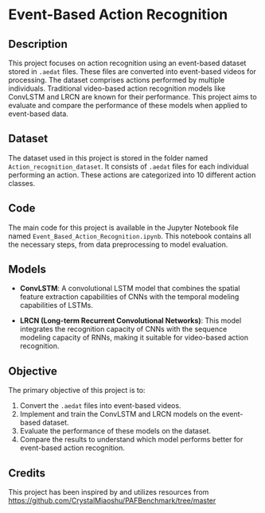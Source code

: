 # Event-Based Action Recognition

## Description
This project focuses on action recognition using an event-based dataset stored in `.aedat` files. These files are converted into event-based videos for processing. The dataset comprises actions performed by multiple individuals. Traditional video-based action recognition models like ConvLSTM and LRCN are known for their performance. This project aims to evaluate and compare the performance of these models when applied to event-based data.

## Dataset
The dataset used in this project is stored in the folder named `Action_recognition_dataset`. It consists of `.aedat` files for each individual performing an action. These actions are categorized into 10 different action classes. 

## Code
The main code for this project is available in the Jupyter Notebook file named `Event_Based_Action_Recognition.ipynb`. This notebook contains all the necessary steps, from data preprocessing to model evaluation.

## Models
- **ConvLSTM**: A convolutional LSTM model that combines the spatial feature extraction capabilities of CNNs with the temporal modeling capabilities of LSTMs.
  
- **LRCN (Long-term Recurrent Convolutional Networks)**: This model integrates the recognition capacity of CNNs with the sequence modeling capacity of RNNs, making it suitable for video-based action recognition.

## Objective
The primary objective of this project is to:
1. Convert the `.aedat` files into event-based videos.
2. Implement and train the ConvLSTM and LRCN models on the event-based dataset.
3. Evaluate the performance of these models on the dataset.
4. Compare the results to understand which model performs better for event-based action recognition.

## Credits
This project has been inspired by and utilizes resources from https://github.com/CrystalMiaoshu/PAFBenchmark/tree/master
